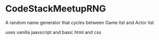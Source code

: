 # CodeStackMeetupRNG
A random name generator that cycles between Game list and Actor list

uses vanilla jaavscript and basic html and css 
